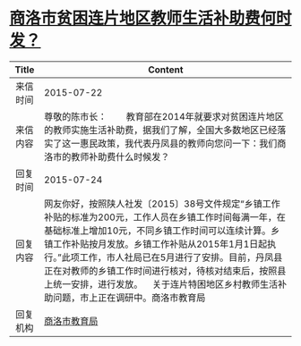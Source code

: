 # [商洛市贫困连片地区教师生活补助费何时发？](http://www.shangluo.gov.cn/zmhd/ldxxxx.jsp?urltype=leadermail.LeaderMailContentUrl&wbtreeid=1112&leadermailid=3272)

| Title |                                                                                                         Content                                                                                                         |
|:-----:|-------------------------------------------------------------------------------------------------------------------------------------------------------------------------------------------------------------------------|
| 来信时间  | 2015-07-22                                                                                                                                                                                                              |
| 来信内容  | 尊敬的陈市长：        教育部在2014年就要求对贫困连片地区的教师实施生活补助费，据我们了解，全国大多数地区已经落实了这一惠民政策，我代表丹凤县的教师向您问一下：我们商洛市的教师补助费什么时候发？                                                                                                                  |
| 回复时间  | 2015-07-24                                                                                                                                                                                                              |
| 回复内容  | 网友你好，按照陕人社发〔2015〕38号文件规定“乡镇工作补贴的标准为200元，工作人员在乡镇工作时间每满一年，在基础标准上增加10元，不同乡镇工作时间可以连续计算。乡镇工作补贴按月发放。乡镇工作补贴从2015年1月1日起执行。”此项工作，市人社局已在5月进行了安排。目前，丹凤县正在对教师的乡镇工作时间进行核对，待核对结束后，按照县上统一安排，进行发放。    关于连片特困地区乡村教师生活补助问题，市上正在调研中。商洛市教育局 |
| 回复机构  | [商洛市教育局](../../category/agencies/商洛市教育局.md)                                                                                                                                                                             |